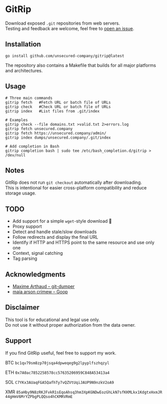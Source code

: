 # GitRip
Download exposed `.git` repositories from web servers.  
Testing and feedback are welcome, feel free to
[open an issue](https://github.com/unsecured-company/gitrip/issues).

## Installation
```
go install github.com/unsecured-company/gitrip@latest
```

The repository also contains a Makefile that builds for all major platforms and architectures.

## Usage
```
# Three main commands
gitrip fetch   #Fetch URL or batch file of URLs
gitrip check   #Check URL or batch file of URLs
gitrip index   #List files from .git/index

# Examples
gitrip check --file domains.txt >valid.txt 2>errors.log
gitrip fetch unsecured.company
gitrip fetch https://unsecured.company/admin/
gitrip index dumps/unsecured.company/.git/index

# Add completion in Bash
gitrip completion bash | sudo tee /etc/bash_completion.d/gitrip > /dev/null
```


## Notes
GitRip does not run `git checkout` automatically after downloading.  
This is intentional for easier cross-platform compatibility and reduce storage usage.  

## TODO
- Add support for a simple `wget`-style download 🙂
- Proxy support
- Detect and handle stale/slow downloads
- Follow redirects and display the final URL
- Identify if HTTP and HTTPS point to the same resource and use only one
- Context, signal catching
- Tag parsing

## Acknowledgments
- [Maxime Arthaud – git-dumper](https://github.com/arthaud/git-dumper)
- [maia arson crimew – Goop](https://github.com/nyancrimew/goop)

## Disclaimer
This tool is for educational and legal use only.  
Do not use it without proper authorization from the data owner.

## Support
If you find GitRip useful, feel free to support my work.

BTC&nbsp;`bc1qv79sm8zp70jsqa4dpweqeg9g2lpyplfszhqzyl`

ETH&nbsp;`0x7A0ac7852258578cc57635206959C848A53413a4`

SOL&nbsp;`C7YKx3AUaqFGA5QafhTy7vQZVtUqiJAUP9N9nzkV2oA9`

XMR&nbsp;`85aHby9N8zRKJFvkR1sEqoAhsq3hm3XpKGNDwEozGhLkN7sfKKMLkx1KdgtxHxmJR44gHmV6MrYZPbgPLQQso4hCKMRVRmE`

